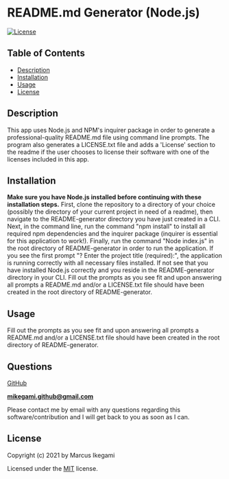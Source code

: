 
# README.md Generator (Node.js)
[![License](https://img.shields.io/github/license/marcusikegami/README-generator)](LICENSE.txt)

## Table of Contents
* [Description](#description)
* [Installation](#installation)
* [Usage](#usage)
* [License](#license)

## Description 

This app uses Node.js and NPM's inquirer package in order to generate a professional-quality README.md file using command line prompts. The program also generates a LICENSE.txt file and adds a 'License' section to the readme if the user chooses to license their software with one of the licenses included in this app.

## Installation

**Make sure you have Node.js installed before continuing with these installation steps.** First, clone the repository to a directory of your choice (possibly the directory of your current project in need of a readme), then navigate to the README-generator directory you have just created in a CLI. Next, in the command line, run the command "npm install" to install all required npm dependencies and the inquirer package (inquirer is essential for this application to work!). Finally, run the command "Node index.js" in the root directory of README-generator in order to run the application. If you see the first prompt "? Enter the project title (required):", the application is running correctly with all necessary files installed. If not see that you have installed Node.js correctly and you reside in the README-generator directory in your CLI. Fill out the prompts as you see fit and upon answering all prompts a README.md and/or a LICENSE.txt file should have been created in the root directory of README-generator.

## Usage

Fill out the prompts as you see fit and upon answering all prompts a README.md and/or a LICENSE.txt file should have been created in the root directory of README-generator.

## Questions

[GitHub](https://github.com/marcusikegami)

**mikegami.github@gmail.com**

Please contact me by email with any questions regarding this software/contribution and I will get back to you as soon as I can.

## License

  Copyright (c) 2021 by Marcus Ikegami
  
  Licensed under the [MIT](LICENSE.txt) license.
  
